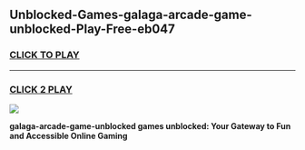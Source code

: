 
## Unblocked-Games-galaga-arcade-game-unblocked-Play-Free-eb047
<h3>
<a href="https://premium76.site?title=galaga-arcade-game-unblocked&ref=18A1">CLICK TO PLAY</a></h3>
<hr>

<h3>
<a href="https://premium76.site?title=galaga-arcade-game-unblocked&ref=18A1">CLICK 2 PLAY</a>
  
</h3>

<a href="https://premium76.site?title=galaga-arcade-game-unblocked&ref=18A1"><img src="https://clearcache.store/games.png"></a>


**galaga-arcade-game-unblocked games unblocked: Your Gateway to Fun and Accessible Online Gaming**
